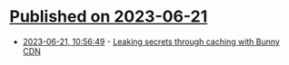 # [Published on 2023-06-21](index.md)

* [2023-06-21, 10:56:49](https://lobste.rs/s/hweg33/leaking_secrets_through_caching_with) - [Leaking secrets through caching with Bunny CDN](https://httptoolkit.com/blog/bunny-cdn-caching-vulnerability/)
